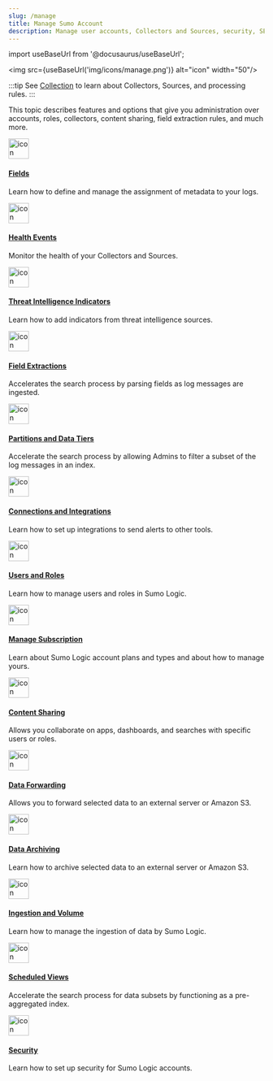 ```yaml
---
slug: /manage
title: Manage Sumo Account
description: Manage user accounts, Collectors and Sources, security, SEO, and other administrative details.
---
```


import useBaseUrl from '@docusaurus/useBaseUrl';

<img src={useBaseUrl('img/icons/manage.png')} alt="icon" width="50"/>

:::tip
See [Collection](/docs/send-data/collection) to learn about Collectors, Sources, and processing rules.
:::

This topic describes features and options that give you administration over accounts, roles, collectors, content sharing, field extraction rules, and much more.

<div className="box-wrapper" markdown="1">
<div className="box smallbox1 card">
  <div className="container">
  <a href="/docs/manage/fields"><img src={useBaseUrl('img/icons/business/user-permissions.png')} alt="icon" width="40"/><h4>Fields</h4></a>
  <p>Learn how to define and manage the assignment of metadata to your logs.</p>
  </div>
</div>
<div className="box smallbox2 card">
  <div className="container">
  <a href="/docs/manage/health-events"><img src={useBaseUrl('img/icons/business/user-permissions.png')} alt="icon" width="40"/><h4>Health Events</h4></a>
  <p>Monitor the health of your Collectors and Sources.</p>
  </div>
</div>
<div className="box smallbox3 card">
  <div className="container">
  <a href="/docs/manage/threat-intelligence-indicators"><img src={useBaseUrl('img/icons/business/user-permissions.png')} alt="icon" width="40"/><h4>Threat Intelligence Indicators</h4></a>
  <p>Learn how to add indicators from threat intelligence sources.</p>
  </div>
</div>
<div className="box smallbox4 card">
  <div className="container">
  <a href="/docs/manage/field-extractions"><img src={useBaseUrl('img/icons/business/user-permissions.png')} alt="icon" width="40"/><h4>Field Extractions</h4></a>
  <p>Accelerates the search process by parsing fields as log messages are ingested.</p>
  </div>
</div>
<div className="box smallbox5 card">
  <div className="container">
  <a href="/docs/manage/partitions-data-tiers"><img src={useBaseUrl('img/icons/business/user-permissions.png')} alt="icon" width="40"/><h4>Partitions and Data Tiers</h4></a>
  <p>Accelerate the search process by allowing Admins to filter a subset of the log messages in an index.</p>
  </div>
</div>
<div className="box smallbox6 card">
  <div className="container">
  <a href="/docs/manage/connections-integrations"><img src={useBaseUrl('img/icons/business/user-permissions.png')} alt="icon" width="40"/><h4>Connections and Integrations</h4></a>
  <p>Learn how to set up integrations to send alerts to other tools.</p>
  </div>
</div>
<div className="box smallbox7 card">
  <div className="container">
  <a href="/docs/manage/users-roles"><img src={useBaseUrl('img/icons/business/user-permissions.png')} alt="icon" width="40"/><h4>Users and Roles</h4></a>
  <p>Learn how to manage users and roles in Sumo Logic.</p>
  </div>
</div>
<div className="box smallbox8 card">
  <div className="container">
  <a href="/docs/manage/manage-subscription"><img src={useBaseUrl('img/icons/business/user-permissions.png')} alt="icon" width="40"/><h4>Manage Subscription</h4></a>
  <p>Learn about Sumo Logic account plans and types and about how to manage yours.</p>
  </div>
</div>
<div className="box smallbox9 card">
  <div className="container">
  <a href="/docs/manage/content-sharing"><img src={useBaseUrl('img/icons/business/user-permissions.png')} alt="icon" width="40"/><h4>Content Sharing</h4></a>
  <p>Allows you collaborate on apps, dashboards, and searches with specific users or roles.</p>
  </div>
</div>
<div className="box smallbox10 card">
  <div className="container">
  <a href="/docs/manage/data-forwarding"><img src={useBaseUrl('img/icons/business/user-permissions.png')} alt="icon" width="40"/><h4>Data Forwarding</h4></a>
  <p>Allows you to forward selected data to an external server or Amazon S3.</p>
  </div>
</div>
<div className="box smallbox11 card">
  <div className="container">
  <a href="/docs/manage/data-archiving"><img src={useBaseUrl('img/icons/business/user-permissions.png')} alt="icon" width="40"/><h4>Data Archiving</h4></a>
  <p>Learn how to archive selected data to an external server or Amazon S3.</p>
  </div>
</div>
<div className="box smallbox12 card">
  <div className="container">
  <a href="/docs/manage/ingestion-volume"><img src={useBaseUrl('img/icons/business/user-permissions.png')} alt="icon" width="40"/><h4>Ingestion and Volume</h4></a>
  <p>Learn how to manage the ingestion of data by Sumo Logic.</p>
  </div>
</div>
<div className="box smallbox13 card">
  <div className="container">
  <a href="/docs/manage/scheduled-views"><img src={useBaseUrl('img/icons/business/user-permissions.png')} alt="icon" width="40"/><h4>Scheduled Views</h4></a>
  <p>Accelerate the search process for data subsets by functioning as a pre-aggregated index.</p>
  </div>
</div>
<div className="box smallbox14 card">
  <div className="container">
  <a href="/docs/manage/security"><img src={useBaseUrl('img/icons/business/user-permissions.png')} alt="icon" width="40"/><h4>Security</h4></a>
  <p>Learn how to set up security for Sumo Logic accounts.</p>
  </div>
</div>
</div>
